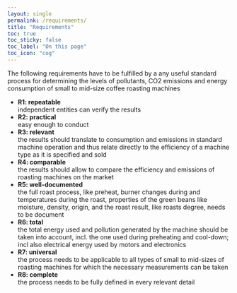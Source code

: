 ```yaml
---
layout: single
permalink: /requirements/
title: "Requirements"
toc: true
toc_sticky: false
toc_label: "On this page"
toc_icon: "cog"
---
```



The following requirements have to be fulfilled by a any useful standard process for determining the levels of pollutants, CO2 emissions and energy consumption of small to mid-size coffee roasting machines

* **R1: repeatable**  
independent entities can verify the results
* **R2: practical**  
easy enough to conduct
* **R3: relevant**  
the results should translate to consumption and emissions in standard machine operation and thus relate directly to the efficiency of a machine type as it is specified and sold
* **R4: comparable**  
the results should allow to compare the efficiency and emissions of roasting machines on the market
* **R5: well-documented**  
the full roast process, like preheat, burner changes during and temperatures during the roast, properties of the green beans like moisture, density, origin, and the roast result, like roasts degree, needs to be document
* **R6: total**  
the total energy used and pollution generated by the machine should be taken into account, incl. the one used during preheating and cool-down; incl also electrical energy used by motors and electronics
* **R7: universal**  
the process needs to be applicable to all types of small to mid-sizes of roasting machines for which the necessary measurements can be taken
* **R8: complete**  
the process needs to be fully defined in every relevant detail